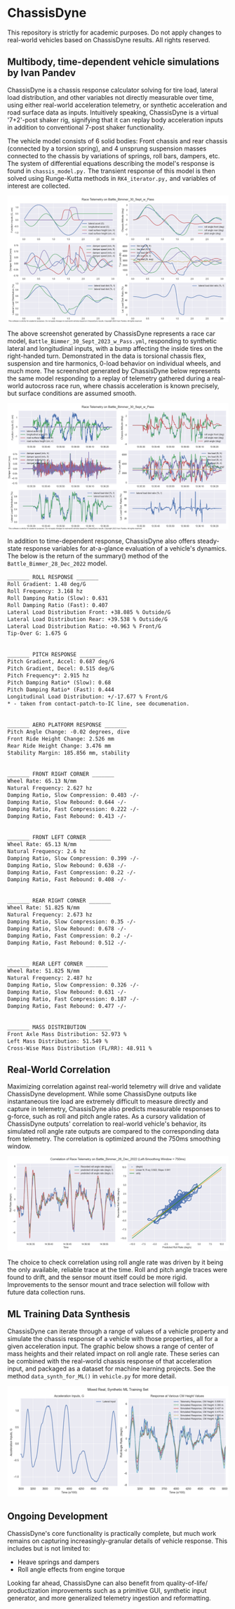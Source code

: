 # ChassisDyne
This repository is strictly for academic purposes. Do not apply changes to real-world vehicles based on ChassisDyne results. All rights reserved.

## Multibody, time-dependent vehicle simulations by Ivan Pandev
ChassisDyne is a chassis response calculator solving for tire load, lateral load distribution, and other variables not directly measurable over time, using either real-world acceleration telemetry, or synthetic acceleration and road surface data as inputs. Intuitively speaking, ChassisDyne is a virtual '7+2'-post shaker rig, signifying that it can replay body acceleration inputs in addition to conventional 7-post shaker functionality.

The vehicle model consists of 6 solid bodies: Front chassis and rear chassis (connected by a torsion spring), and 4 unsprung suspension masses connected to the chassis by variations of springs, roll bars, dampers, etc. The system of differential equations describing the model's response is found in `chassis_model.py.` The transient response of this model is then solved using Runge-Kutta methods in `RK4_iterator.py,` and variables of interest are collected.

![alt text](https://github.com/IvanPandevEngineering/ChassisDyne_Alpha/blob/main/images/demo4.png)

The above screenshot generated by ChassisDyne represents a race car model, `Battle_Bimmer_30_Sept_2023_w_Pass.yml`, responding to synthetic lateral and longitudinal inputs, with a bump affecting the inside tires on the right-handed turn. Demonstrated in the data is torsional chassis flex, suspension and tire harmonics, 0-load behavior on individual wheels, and much more. The screenshot generated by ChassisDyne below represents the same model responding to a replay of telemetry gathered during a real-world autocross race run, where chassis acceleration is known precisely, but surface conditions are assumed smooth.

![alt text](https://github.com/IvanPandevEngineering/ChassisDyne_Alpha/blob/main/images/demo3.png)

In addition to time-dependent response, ChassisDyne also offers steady-state response variables for at-a-glance evaluation of a vehicle's dynamics. The below is the return of the summary() method of the `Battle_Bimmer_28_Dec_2022` model.
```
_______ ROLL RESPONSE _______
Roll Gradient: 1.48 deg/G
Roll Frequency: 3.168 hz
Roll Damping Ratio (Slow): 0.631
Roll Damping Ratio (Fast): 0.407
Lateral Load Distribution Front: +38.085 % Outside/G
Lateral Load Distribution Rear: +39.538 % Outside/G
Lateral Load Distribution Ratio: +0.963 % Front/G
Tip-Over G: 1.675 G


_______ PITCH RESPONSE _______
Pitch Gradient, Accel: 0.687 deg/G
Pitch Gradient, Decel: 0.515 deg/G
Pitch Frequency*: 2.915 hz
Pitch Damping Ratio* (Slow): 0.68
Pitch Damping Ratio* (Fast): 0.444
Longitudinal Load Distribution: +/-17.677 % Front/G
* - taken from contact-patch-to-IC line, see documenation.


_______ AERO PLATFORM RESPONSE _______
Pitch Angle Change: -0.02 degrees, dive
Front Ride Height Change: 2.526 mm
Rear Ride Height Change: 3.476 mm
Stability Margin: 185.856 mm, stability


_______ FRONT RIGHT CORNER _______
Wheel Rate: 65.13 N/mm
Natural Frequency: 2.627 hz
Damping Ratio, Slow Compression: 0.403 -/-
Damping Ratio, Slow Rebound: 0.644 -/-
Damping Ratio, Fast Compression: 0.222 -/-
Damping Ratio, Fast Rebound: 0.413 -/-


_______ FRONT LEFT CORNER _______
Wheel Rate: 65.13 N/mm
Natural Frequency: 2.6 hz
Damping Ratio, Slow Compression: 0.399 -/-
Damping Ratio, Slow Rebound: 0.638 -/-
Damping Ratio, Fast Compression: 0.22 -/-
Damping Ratio, Fast Rebound: 0.408 -/-


_______ REAR RIGHT CORNER _______
Wheel Rate: 51.825 N/mm
Natural Frequency: 2.673 hz
Damping Ratio, Slow Compression: 0.35 -/-
Damping Ratio, Slow Rebound: 0.678 -/-
Damping Ratio, Fast Compression: 0.2 -/-
Damping Ratio, Fast Rebound: 0.512 -/-


_______ REAR LEFT CORNER _______
Wheel Rate: 51.825 N/mm
Natural Frequency: 2.487 hz
Damping Ratio, Slow Compression: 0.326 -/-
Damping Ratio, Slow Rebound: 0.631 -/-
Damping Ratio, Fast Compression: 0.187 -/-
Damping Ratio, Fast Rebound: 0.477 -/-


_______ MASS DISTRIBUTION _______
Front Axle Mass Distribution: 52.973 %
Left Mass Distribution: 51.549 %
Cross-Wise Mass Distribution (FL/RR): 48.911 %
```

## Real-World Correlation
Maximizing correlation against real-world telemetry will drive and validate ChassisDyne development. While some ChassisDyne outputs like instantaneous tire load are extremely difficult to measure directly and capture in telemetry, ChassisDyne also predicts measurable responses to g-force, such as roll and pitch angle rates. As a cursory validation of ChassisDyne outputs' correlation to real-world vehicle's behavior, its simulated roll angle rate outputs are compared to the corresponding data from telemetry. The correlation is optimized around the 750ms smoothing window.

![alt text](https://github.com/IvanPandevEngineering/ChassisDyne_Alpha/blob/main/images/corr3.png)

The choice to check correlation using roll angle rate was driven by it being the only available, reliable trace at the time. Roll and pitch angle traces were found to drift, and the sensor mount itself could be more rigid. Improvements to the sensor mount and trace selection will follow with future data collection runs.

## ML Training Data Synthesis
ChassisDyne can iterate through a range of values of a vehicle property and simulate the chassis response of a vehicle with those properties, all for a given acceleration input. The graphic below shows a range of center of mass heights and their related impact on roll angle rate. These series can be combined with the real-world chassis response of that acceleration input, and packaged as a dataset for machine learning projects. See the method `data_synth_for_ML()` in `vehicle.py` for more detail.

![alt text](https://github.com/IvanPandevEngineering/ChassisDyne_Alpha/blob/main/images/mlTrainDemo.png)

## Ongoing Development
ChassisDyne's core functionality is practically complete, but much work remains on capturing increasingly-granular details of vehicle response. This includes but is not limited to:
- Heave springs and dampers
- Roll angle effects from engine torque

Looking far ahead, ChassisDyne can also benefit from quality-of-life/ productization improvements such as a primitive GUI, synthetic input generator, and more generalized telemetry ingestion and reformatting.
